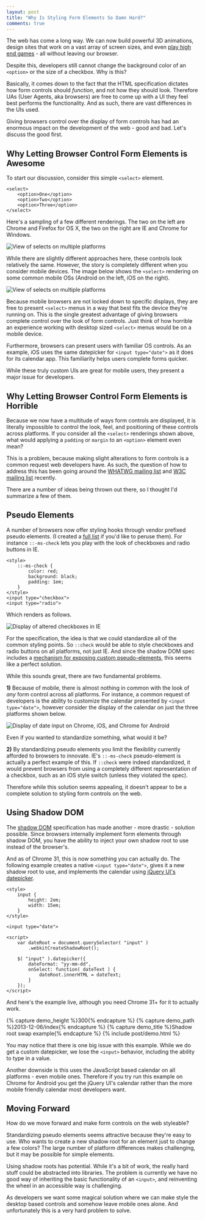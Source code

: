 ```yaml
---
layout: post
title: "Why Is Styling Form Elements So Damn Hard?"
comments: true
---
```


The web has come a long way. We can now build powerful 3D animations, design sites that work on a vast array of screen sizes, and even [play high end games](https://brendaneich.com/2013/03/the-web-is-the-game-platform/) - all without leaving our browser.

Despite this, developers still cannot change the background color of an `<option>` or the size of a checkbox. Why is this?

Basically, it comes down to the fact that the HTML specification dictates how form controls should *function*, and not how they should look. Therefore UAs (User Agents, aka browsers) are free to come up with a UI they feel best performs the functionality. And as such, there are vast differences in the UIs used.

Giving browsers control over the display of form controls has had an enormous impact on the development of the web - good and bad. Let's discuss the good first.

<!--more-->

## Why Letting Browser Control Form Elements is Awesome

To start our discussion, consider this simple `<select>` element.

<pre class="language-markup"><code class="language-markup">&lt;select&gt;
    &lt;option&gt;One&lt;/option&gt;
    &lt;option&gt;Two&lt;/option&gt;
    &lt;option&gt;Three&lt;/option&gt;
&lt;/select&gt;
</code></pre>

Here's a sampling of a few different renderings. The two on the left are Chrome and Firefox for OS X, the two on the right are IE and Chrome for Windows.

<img src="/images/posts/2013-12-06/selects.png" alt="View of selects on multiple platforms">

While there are slightly different approaches here, these controls look relatively the same. However, the story is completely different when you consider mobile devices. The image below shows the `<select>` rendering on some common mobile OSs (Android on the left, iOS on the right).

<img src="/images/posts/2013-12-06/selects-mobile.png" alt="View of selects on multiple platforms">

Because mobile browsers are not locked down to specific displays, they are free to present `<select>` menus in a way that best fits the device they're running on. This is the single greatest advantage of giving browsers complete control over the look of form controls. Just think of how horrible an experience working with desktop sized `<select>` menus would be on a mobile device.

Furthermore, browsers can present users with familiar OS controls. As an example, iOS uses the same datepicker for `<input type="date">` as it does for its calendar app. This familiarity helps users complete forms quicker.

While these truly custom UIs are great for mobile users, they present a major issue for developers.

## Why Letting Browser Control Form Elements is Horrible

Because we now have a multitude of ways form controls are displayed, it is literally impossible to control the look, feel, and positioning of these controls across platforms. If you consider all the `<select>` renderings shown above, what would applying a `padding` or `margin` to an `<option>` element even mean?

This is a problem, because making slight alterations to form controls is a common request web developers have. As such, the question of how to address this has been going around the [WHATWG mailing list](http://www.whatwg.org/mailing-list#specs) and [W3C mailing list](http://lists.w3.org/) recently.

There are a number of ideas being thrown out there, so I thought I'd summarize a few of them.

## Pseudo Elements

A number of browsers now offer styling hooks through vendor prefixed pseudo elements. (I created a [full list](/2013/12/06/why-is-styling-form-elements-so-damn-hard/) if you'd like to peruse them). For instance `::-ms-check` lets you play with the look of checkboxes and radio buttons in IE.

<pre class="language-markup"><code class="language-markup">&lt;style&gt;
    ::-ms-check {
        color: red;
        background: black;
        padding: 1em;
    }
&lt;/style&gt;
&lt;input type="checkbox"&gt;
&lt;input type="radio"&gt;
</code></pre>

Which renders as follows.

<img src="/images/posts/2013-04-15/trident-radio-checkbox.png" alt="Display of altered checkboxes in IE">

For the specification, the idea is that we could standardize all of the common styling points. So `::check` would be able to style checkboxes and radio buttons on all platforms, not just IE. And since the shadow DOM spec includes a [mechanism for exposing custom pseudo-elements](http://www.w3.org/TR/shadow-dom/#custom-pseudo-elements), this seems like a perfect solution.

While this sounds great, there are two fundamental problems.

**1)** Because of mobile, there is almost nothing in common with the look of *any* form control across all platforms. For instance, a common request of developers is the ability to customize the calendar presented by `<input type="date">`, however consider the display of the calendar on just the three platforms shown below.

<img src="/images/posts/2013-12-06/calendars.png" alt="Display of date input on Chrome, iOS, and Chrome for Android">

Even if you wanted to standardize something, what would it be?

**2)** By standardizing pseudo elements you limit the flexibility currently afforded to browsers to innovate. IE's `::-ms-check` pseudo-element is actually a perfect example of this. If `::check` were indeed standardized, it would prevent browsers from using a completely different representation of a checkbox, such as an iOS style switch (unless they violated the spec).

Therefore while this solution seems appealing, it doesn't appear to be a complete solution to styling form controls on the web.

## Using Shadow DOM

The [shadow DOM](http://www.w3.org/TR/shadow-dom/) specification has made another - more drastic - solution possible. Since browsers internally implement form elements through shadow DOM, you have the ability to inject your own shadow root to use instead of the browser's.

And as of Chrome 31, this is now something you can actually do. The following example creates a native `<input type="date">`, gives it a new shadow root to use, and implements the calendar using [jQuery UI's datepicker](http://jqueryui.com/datepicker/).

<pre class="language-markup line-numbers"><code class="language-markup">&lt;style&gt;
    input {
        height: 2em;
        width: 15em;
    }
&lt;/style&gt;

&lt;input type="date"&gt;

&lt;script&gt;
    var dateRoot = document.querySelector( "input" )
        .webkitCreateShadowRoot();

    $( "input" ).datepicker({
        dateFormat: "yy-mm-dd",
        onSelect: function( dateText ) {
            dateRoot.innerHTML = dateText;
        }
    });
&lt;/script&gt;</code></pre>

And here's the example live, although you need Chrome 31+ for it to actually work.

{% capture demo_height %}300{% endcapture %}
{% capture demo_path %}2013-12-06/index{% endcapture %}
{% capture demo_title %}Shadow root swap example{% endcapture %}
{% include post/demo.html %}

You may notice that there is one big issue with this example. While we do get a custom datepicker, we lose the `<input>` behavior, including the ability to type in a value.

Another downside is this uses the JavaScript based calendar on all platforms - even mobile ones. Therefore if you try run this example on Chrome for Android you get the jQuery UI's calendar rather than the more mobile friendly calendar most developers want.

## Moving Forward

How do we move forward and make form controls on the web styleable?

Standardizing pseudo elements seems attractive because they're easy to use. Who wants to create a new shadow root for an element just to change a few colors? The large number of platform differences makes challenging, but it may be possible for simple elements.

Using shadow roots has potential. While it's a bit of work, the really hard stuff could be abstracted into libraries. The problem is currently we have no good way of inheriting the basic functionality of an `<input>`, and reinventing the wheel in an accessible way is challenging.

As developers we want some magical solution where we can make style the desktop based controls and somehow leave mobile ones alone. And unfortunately this is a very hard problem to solve.
